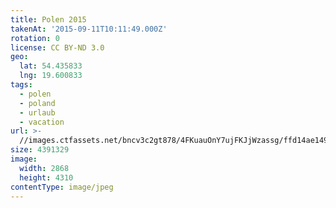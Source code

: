 ```yaml
---
title: Polen 2015
takenAt: '2015-09-11T10:11:49.000Z'
rotation: 0
license: CC BY-ND 3.0
geo:
  lat: 54.435833
  lng: 19.600833
tags:
  - polen
  - poland
  - urlaub
  - vacation
url: >-
  //images.ctfassets.net/bncv3c2gt878/4FKuauOnY7ujFKJjWzassg/ffd14ae14921634d5c3bb31b830dbcca/polen-2015_25836827022_o
size: 4391329
image:
  width: 2868
  height: 4310
contentType: image/jpeg
---
```


